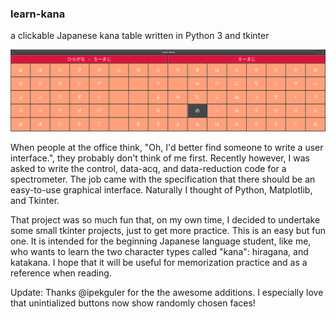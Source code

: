 ### learn-kana
a clickable Japanese kana table written in Python 3 and tkinter 

<img src="./imgs/lk.png" width="740">

When people at the office think, "Oh, I'd better find someone to write a user interface.", they probably don't think of me first. Recently however, I was asked to write the control, data-acq, and data-reduction code for a spectrometer. The job came with the specification that there should be an easy-to-use graphical interface. Naturally I thought of Python, Matplotlib, and Tkinter.

That project was so much fun that, on my own time, I decided to undertake some small tkinter projects, just to get more practice. This is an easy but fun one. It is intended for the beginning Japanese language student, like me, who wants to learn the two character types called "kana": hiragana, and katakana. I hope that it will be useful for memorization practice and as a reference when reading.  

Update: Thanks @ipekguler for the the awesome additions. I especially love that unintialized buttons now show randomly chosen faces!
